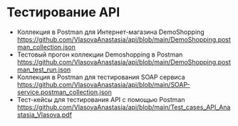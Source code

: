 # Тестирование API
- Коллекция в Postman для Интернет-магазина DemoShopping https://github.com/VlasovaAnastasia/api/blob/main/DemoShopping.postman_collection.json
- Тестовый прогон коллекции Demoshopping в Postman https://github.com/VlasovaAnastasia/api/blob/main/DemoShopping.postman_test_run.json
- Коллекция в Postman для тестирования SOAP сервиса https://github.com/VlasovaAnastasia/api/blob/main/SOAP-service.postman_collection.json
- Тест-кейсы для тестирования API с помощью Postman https://github.com/VlasovaAnastasia/api/blob/main/Test_cases_API_Anastasia_Vlasova.pdf
